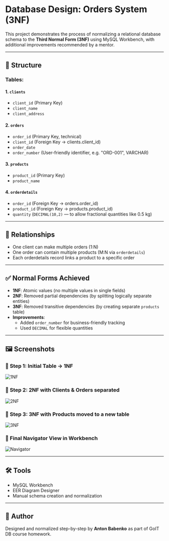 # Database Design: Orders System (3NF)

This project demonstrates the process of normalizing a relational database schema to the **Third Normal Form (3NF)** using MySQL Workbench, with additional improvements recommended by a mentor.

---

## 📌 Structure

### Tables:

#### 1. `clients`
- `client_id` (Primary Key)
- `client_name`
- `client_address`

#### 2. `orders`
- `order_id` (Primary Key, technical)
- `client_id` (Foreign Key → clients.client_id)
- `order_date`
- `order_number` (User-friendly identifier, e.g. "ORD-001", VARCHAR)

#### 3. `products`
- `product_id` (Primary Key)
- `product_name`

#### 4. `orderdetails`
- `order_id` (Foreign Key → orders.order_id)
- `product_id` (Foreign Key → products.product_id)
- `quantity` (`DECIMAL(10,2)` — to allow fractional quantities like 0.5 kg)

---

## 🔗 Relationships

- One client can make multiple orders (1:N)
- One order can contain multiple products (M:N via `orderdetails`)
- Each orderdetails record links a product to a specific order

---

## ✅ Normal Forms Achieved

- **1NF**: Atomic values (no multiple values in single fields)
- **2NF**: Removed partial dependencies (by splitting logically separate entities)
- **3NF**: Removed transitive dependencies (by creating separate `products` table)
- **Improvements**:
  - Added `order_number` for business-friendly tracking
  - Used `DECIMAL` for flexible quantities

---

## 🖼 Screenshots

### 📌 Step 1: Initial Table → 1NF
![1NF](p1_hw2.png)

### 📌 Step 2: 2NF with Clients & Orders separated
![2NF](p2_hw2.png)

### 📌 Step 3: 3NF with Products moved to a new table
![3NF](p3_hw2.png)

### 📌 Final Navigator View in Workbench
![Navigator](p4_hw2.png)

---

## 🛠 Tools

- MySQL Workbench
- EER Diagram Designer
- Manual schema creation and normalization

---

## 🧠 Author

Designed and normalized step-by-step by **Anton Babenko** as part of GoIT DB course homework.
